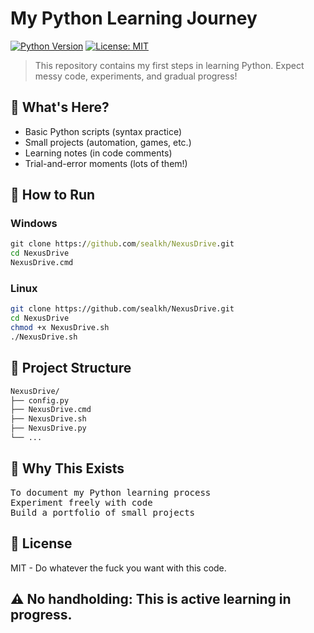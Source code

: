 # My Python Learning Journey

[![Python Version](https://img.shields.io/badge/python-3.8%2B-blue)](https://www.python.org/downloads/)
[![License: MIT](https://img.shields.io/badge/License-MIT-yellow.svg)](https://opensource.org/licenses/MIT)

> This repository contains my first steps in learning Python. Expect messy code, experiments, and gradual progress!

## 📌 What's Here?
- Basic Python scripts (syntax practice)
- Small projects (automation, games, etc.)
- Learning notes (in code comments)
- Trial-and-error moments (lots of them!)

## 🚀 How to Run
### Windows
```cmd
git clone https://github.com/sealkh/NexusDrive.git
cd NexusDrive
NexusDrive.cmd
```
### Linux
```bash
git clone https://github.com/sealkh/NexusDrive.git
cd NexusDrive
chmod +x NexusDrive.sh
./NexusDrive.sh
```
## 📂 Project Structure
```cmd
NexusDrive/
├── config.py
├── NexusDrive.cmd
├── NexusDrive.sh
├── NexusDrive.py
└── ...
```
## 🤔 Why This Exists
<pre>
To document my Python learning process
Experiment freely with code
Build a portfolio of small projects
</pre>
## 📜 License
MIT - Do whatever the fuck you want with this code.
## ⚠️ No handholding: This is active learning in progress.
